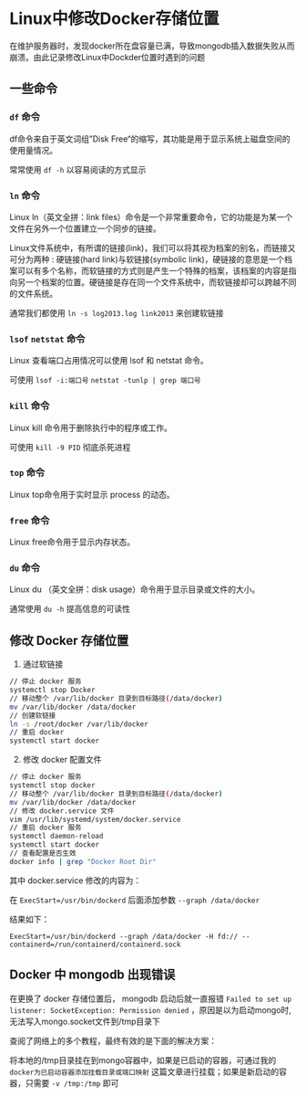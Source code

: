 # Linux中修改Docker存储位置


在维护服务器时，发现docker所在盘容量已满，导致mongodb插入数据失败从而崩溃。由此记录修改Linux中Dockder位置时遇到的问题

## 一些命令

### `df` 命令
df命令来自于英文词组”Disk Free“的缩写，其功能是用于显示系统上磁盘空间的使用量情况。

常常使用 `df -h` 以容易阅读的方式显示

### `ln` 命令
Linux ln（英文全拼：link files）命令是一个非常重要命令，它的功能是为某一个文件在另外一个位置建立一个同步的链接。

Linux文件系统中，有所谓的链接(link)，我们可以将其视为档案的别名，而链接又可分为两种 : 硬链接(hard link)与软链接(symbolic link)，硬链接的意思是一个档案可以有多个名称，而软链接的方式则是产生一个特殊的档案，该档案的内容是指向另一个档案的位置。硬链接是存在同一个文件系统中，而软链接却可以跨越不同的文件系统。

通常我们都使用 `ln -s log2013.log link2013` 来创建软链接

### `lsof` `netstat` 命令
Linux 查看端口占用情况可以使用 lsof 和 netstat 命令。

可使用 `lsof -i:端口号` `netstat -tunlp | grep 端口号`

### `kill` 命令
Linux kill 命令用于删除执行中的程序或工作。

可使用 `kill -9 PID` 彻底杀死进程

### `top` 命令
Linux top命令用于实时显示 process 的动态。

### `free` 命令
Linux free命令用于显示内存状态。

### `du` 命令
Linux du （英文全拼：disk usage）命令用于显示目录或文件的大小。

通常使用 `du -h` 提高信息的可读性

## 修改 Docker 存储位置

1. 通过软链接

```bash
// 停止 docker 服务
systemctl stop Docker
// 移动整个 /var/lib/docker 目录到目标路径(/data/docker)
mv /var/lib/docker /data/docker
// 创建软链接
ln -s /root/docker /var/lib/docker
// 重启 docker
systemctl start docker
```

2. 修改 docker 配置文件

```bash
// 停止 docker 服务
systemctl stop docker
// 移动整个 /var/lib/docker 目录到目标路径(/data/docker)
mv /var/lib/docker /data/docker
// 修改 docker.service 文件
vim /usr/lib/systemd/system/docker.service
// 重启 docker 服务
systemctl daemon-reload 
systemctl start docker
// 查看配置是否生效
docker info | grep "Docker Root Dir"
```

其中 docker.service 修改的内容为：

在 `ExecStart=/usr/bin/dockerd` 后面添加参数 `--graph /data/docker`

结果如下：

`ExecStart=/usr/bin/dockerd --graph /data/docker -H fd:// --containerd=/run/containerd/containerd.sock
`

## Docker 中 mongodb 出现错误
在更换了 docker 存储位置后， mongodb 启动后就一直报错 `Failed to set up listener: SocketException: Permission denied` ，原因是以为启动mongo时,无法写入mongo.socket文件到/tmp目录下

查阅了网络上的多个教程，最终有效的是下面的解决方案：

将本地的/tmp目录挂在到mongo容器中，如果是已启动的容器，可通过我的 `docker为已启动容器添加挂载目录或端口映射` 这篇文章进行挂载；如果是新启动的容器，只需要 `-v /tmp:/tmp` 即可
